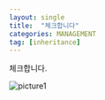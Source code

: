 ```yaml
---
layout: single
title:  "체크합니다"
categories: MANAGEMENT
tag: [inheritance] 
---
```


체크합니다.



![picture1](C:\Users\osj78\Documents\GitHub\GITHUB-CODINGOH.github.io\images\2025-02-06-JM5\picture1.jpg)
